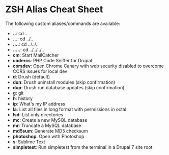 # ZSH Alias Cheat Sheet

The following custom aliases/commands are available:

* __..__: cd ..
* __...__: cd ../..
* __....__: cd ../../..
* __.....__: cd ../../../..
* __cm__: Start MailCatcher
* __codercs__: PHP Code Sniffer for Drupal
* __corsdev__: Open Chrome Canary with web security disabled to overcome CORS issues for local dev
* __d__: Drush (default)
* __dun__: Drush uninstall modules (skip confirmation)
* __dup__: Drush run database updates (skip confirmation)
* __g__: git
* __h__: history
* __ip__: What's my IP address
* __la__: List all files in long format with permissions in octal
* __lsd__: List only directories
* __mc__: Create a new MySQL database
* __mr__: Truncate a MySQL database
* __md5sum__: Generate MD5 checksum
* __photoshop__: Open with Photoshop
* __s__: Sublime Text
* __simpletest__: Run simpletest from the terminal in a Drupal 7 site root
